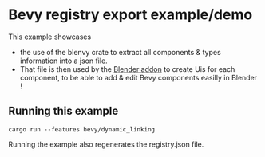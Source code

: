 # Bevy registry export example/demo

This example showcases 
* the use of the blenvy crate to extract all components & types information into a json file.
* That file is then used by the [Blender addon](https://github.com/kaosat-dev/Blenvy/tree/main/tools/bevy_components) to create Uis for each component,
to be able to add & edit Bevy components easilly in Blender !


## Running this example

```
cargo run --features bevy/dynamic_linking
```

Running the example also regenerates the registry.json file.
